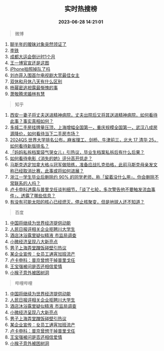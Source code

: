 <div align="center"><h2>实时热搜榜</h2><h4>2023-06-28 14:21:01</h4></div>

> 微博  

1. [聊半年的暧昧对象突然领证了](https://s.weibo.com/weibo?q=%23%E8%81%8A%E5%8D%8A%E5%B9%B4%E7%9A%84%E6%9A%A7%E6%98%A7%E5%AF%B9%E8%B1%A1%E7%AA%81%E7%84%B6%E9%A2%86%E8%AF%81%E4%BA%86%23&t=31&band_rank=1&Refer=top)<br />
2. [李铁](https://s.weibo.com/weibo?q=%E6%9D%8E%E9%93%81&t=31&band_rank=2&Refer=top)<br />
3. [成都大运会倒计时1个月](https://s.weibo.com/weibo?q=%23%E6%88%90%E9%83%BD%E5%A4%A7%E8%BF%90%E4%BC%9A%E5%80%92%E8%AE%A1%E6%97%B61%E4%B8%AA%E6%9C%88%23&t=31&band_rank=3&Refer=top)<br />
4. [王一博官宣还是这图](https://s.weibo.com/weibo?q=%23%E7%8E%8B%E4%B8%80%E5%8D%9A%E5%AE%98%E5%AE%A3%E8%BF%98%E6%98%AF%E8%BF%99%E5%9B%BE%23&t=31&band_rank=4&Refer=top)<br />
5. [iPhone拍照掉队了吗](https://s.weibo.com/weibo?q=%23iPhone%E6%8B%8D%E7%85%A7%E6%8E%89%E9%98%9F%E4%BA%86%E5%90%97%23&t=31&band_rank=5&Refer=top)<br />
6. [刘亦菲入围首尔电视剧大赏最佳女主](https://s.weibo.com/weibo?q=%23%E5%88%98%E4%BA%A6%E8%8F%B2%E5%85%A5%E5%9B%B4%E9%A6%96%E5%B0%94%E7%94%B5%E8%A7%86%E5%89%A7%E5%A4%A7%E8%B5%8F%E6%9C%80%E4%BD%B3%E5%A5%B3%E4%B8%BB%23&t=31&band_rank=6&Refer=top)<br />
7. [双休和月休八天有什么区别](https://s.weibo.com/weibo?q=%23%E5%8F%8C%E4%BC%91%E5%92%8C%E6%9C%88%E4%BC%91%E5%85%AB%E5%A4%A9%E6%9C%89%E4%BB%80%E4%B9%88%E5%8C%BA%E5%88%AB%23&t=31&band_rank=7&Refer=top)<br />
8. [杨幂密逃袒露最惭愧的事](https://s.weibo.com/weibo?q=%23%E6%9D%A8%E5%B9%82%E5%AF%86%E9%80%83%E8%A2%92%E9%9C%B2%E6%9C%80%E6%83%AD%E6%84%A7%E7%9A%84%E4%BA%8B%23&t=31&band_rank=8&Refer=top)<br />
9. [萧敬腾求婚林有慧](https://s.weibo.com/weibo?q=%23%E8%90%A7%E6%95%AC%E8%85%BE%E6%B1%82%E5%A9%9A%E6%9E%97%E6%9C%89%E6%85%A7%23&t=31&band_rank=9&Refer=top)<br />

> 知乎  

1. [西安一妻子将丈夫送进精神病院，丈夫出院后又将其送进精神病院，如何看待此事？事实真相如何？](https://www.zhihu.com/question/608899147)<br />
2. [多城二手房挂牌量压顶，上海增幅全国第一，重庆规模全国第一，武汉八成房源降价，如何看待当下二手房市场？](https://www.zhihu.com/question/608945751)<br />
3. [2024QS 世界大学排名公布，麻省理工、剑桥、牛津前三，北大 17 清华 25，如何看待新版排名？](https://www.zhihu.com/question/609090659)<br />
4. [「妈妈私拆档案袋气哭女儿」引热议，毕业生档案私拆后有什么后果？](https://www.zhihu.com/question/608989364)<br />
5. [如何看待电影《消失的她》评分高开低走？](https://www.zhihu.com/question/608924640)<br />
6. [马斯克选定加拿大格斗冠军做陪练，准备应战扎克伯格，此前马斯克母亲发文称已经取消比赛，此事或将如何进展？](https://www.zhihu.com/question/608939502)<br />
7. [浙江一学生毕业后删除约 90% 的同学老师，称「留着没什么用」，你会删除不常联系的人吗？](https://www.zhihu.com/question/608984327)<br />
8. [卢卡申科透露与普里戈任谈判细节，「谈了七轮，多次警告他不要触发流血事件」，透露了哪些信息？](https://www.zhihu.com/question/609124717)<br />
9. [有没有可能太阳的核心已经熄灭，停止核聚变，但是地球人还不知道？](https://www.zhihu.com/question/55606798)<br />

> 百度  

1. [中国将继续为世界经济提供动能](https://www.baidu.com/s?wd=%E4%B8%AD%E5%9B%BD%E5%B0%86%E7%BB%A7%E7%BB%AD%E4%B8%BA%E4%B8%96%E7%95%8C%E7%BB%8F%E6%B5%8E%E6%8F%90%E4%BE%9B%E5%8A%A8%E8%83%BD&sa=fyb_news&rsv_dl=fyb_news)<br />
2. [人民日报评相关企业拒聘川大学生](https://www.baidu.com/s?wd=%E4%BA%BA%E6%B0%91%E6%97%A5%E6%8A%A5%E8%AF%84%E7%9B%B8%E5%85%B3%E4%BC%81%E4%B8%9A%E6%8B%92%E8%81%98%E5%B7%9D%E5%A4%A7%E5%AD%A6%E7%94%9F&sa=fyb_news&rsv_dl=fyb_news)<br />
3. [酒店沐浴露里疑似精液 市监局调查](https://www.baidu.com/s?wd=%E9%85%92%E5%BA%97%E6%B2%90%E6%B5%B4%E9%9C%B2%E9%87%8C%E7%96%91%E4%BC%BC%E7%B2%BE%E6%B6%B2+%E5%B8%82%E7%9B%91%E5%B1%80%E8%B0%83%E6%9F%A5&sa=fyb_news&rsv_dl=fyb_news)<br />
4. [小微经济呈现八大新亮点](https://www.baidu.com/s?wd=%E5%B0%8F%E5%BE%AE%E7%BB%8F%E6%B5%8E%E5%91%88%E7%8E%B0%E5%85%AB%E5%A4%A7%E6%96%B0%E4%BA%AE%E7%82%B9&sa=fyb_news&rsv_dl=fyb_news)<br />
5. [男子上海弄堂蹭饭碰壁引热议](https://www.baidu.com/s?wd=%E7%94%B7%E5%AD%90%E4%B8%8A%E6%B5%B7%E5%BC%84%E5%A0%82%E8%B9%AD%E9%A5%AD%E7%A2%B0%E5%A3%81%E5%BC%95%E7%83%AD%E8%AE%AE&sa=fyb_news&rsv_dl=fyb_news)<br />
6. [某企业宣传：女员工通宵加班流产](https://www.baidu.com/s?wd=%E6%9F%90%E4%BC%81%E4%B8%9A%E5%AE%A3%E4%BC%A0%EF%BC%9A%E5%A5%B3%E5%91%98%E5%B7%A5%E9%80%9A%E5%AE%B5%E5%8A%A0%E7%8F%AD%E6%B5%81%E4%BA%A7&sa=fyb_news&rsv_dl=fyb_news)<br />
7. [卢卡申科：普京曾想干掉普里戈任](https://www.baidu.com/s?wd=%E5%8D%A2%E5%8D%A1%E7%94%B3%E7%A7%91%EF%BC%9A%E6%99%AE%E4%BA%AC%E6%9B%BE%E6%83%B3%E5%B9%B2%E6%8E%89%E6%99%AE%E9%87%8C%E6%88%88%E4%BB%BB&sa=fyb_news&rsv_dl=fyb_news)<br />
8. [王宝强被问是否还相信爱情](https://www.baidu.com/s?wd=%E7%8E%8B%E5%AE%9D%E5%BC%BA%E8%A2%AB%E9%97%AE%E6%98%AF%E5%90%A6%E8%BF%98%E7%9B%B8%E4%BF%A1%E7%88%B1%E6%83%85&sa=fyb_news&rsv_dl=fyb_news)<br />
9. [小猴子意外被困树洞](https://www.baidu.com/s?wd=%E5%B0%8F%E7%8C%B4%E5%AD%90%E6%84%8F%E5%A4%96%E8%A2%AB%E5%9B%B0%E6%A0%91%E6%B4%9E&sa=fyb_news&rsv_dl=fyb_news)<br />

> 哔哩哔哩  

1. [中国将继续为世界经济提供动能](https://www.baidu.com/s?wd=%E4%B8%AD%E5%9B%BD%E5%B0%86%E7%BB%A7%E7%BB%AD%E4%B8%BA%E4%B8%96%E7%95%8C%E7%BB%8F%E6%B5%8E%E6%8F%90%E4%BE%9B%E5%8A%A8%E8%83%BD&sa=fyb_news&rsv_dl=fyb_news)<br />
2. [人民日报评相关企业拒聘川大学生](https://www.baidu.com/s?wd=%E4%BA%BA%E6%B0%91%E6%97%A5%E6%8A%A5%E8%AF%84%E7%9B%B8%E5%85%B3%E4%BC%81%E4%B8%9A%E6%8B%92%E8%81%98%E5%B7%9D%E5%A4%A7%E5%AD%A6%E7%94%9F&sa=fyb_news&rsv_dl=fyb_news)<br />
3. [酒店沐浴露里疑似精液 市监局调查](https://www.baidu.com/s?wd=%E9%85%92%E5%BA%97%E6%B2%90%E6%B5%B4%E9%9C%B2%E9%87%8C%E7%96%91%E4%BC%BC%E7%B2%BE%E6%B6%B2+%E5%B8%82%E7%9B%91%E5%B1%80%E8%B0%83%E6%9F%A5&sa=fyb_news&rsv_dl=fyb_news)<br />
4. [小微经济呈现八大新亮点](https://www.baidu.com/s?wd=%E5%B0%8F%E5%BE%AE%E7%BB%8F%E6%B5%8E%E5%91%88%E7%8E%B0%E5%85%AB%E5%A4%A7%E6%96%B0%E4%BA%AE%E7%82%B9&sa=fyb_news&rsv_dl=fyb_news)<br />
5. [男子上海弄堂蹭饭碰壁引热议](https://www.baidu.com/s?wd=%E7%94%B7%E5%AD%90%E4%B8%8A%E6%B5%B7%E5%BC%84%E5%A0%82%E8%B9%AD%E9%A5%AD%E7%A2%B0%E5%A3%81%E5%BC%95%E7%83%AD%E8%AE%AE&sa=fyb_news&rsv_dl=fyb_news)<br />
6. [某企业宣传：女员工通宵加班流产](https://www.baidu.com/s?wd=%E6%9F%90%E4%BC%81%E4%B8%9A%E5%AE%A3%E4%BC%A0%EF%BC%9A%E5%A5%B3%E5%91%98%E5%B7%A5%E9%80%9A%E5%AE%B5%E5%8A%A0%E7%8F%AD%E6%B5%81%E4%BA%A7&sa=fyb_news&rsv_dl=fyb_news)<br />
7. [卢卡申科：普京曾想干掉普里戈任](https://www.baidu.com/s?wd=%E5%8D%A2%E5%8D%A1%E7%94%B3%E7%A7%91%EF%BC%9A%E6%99%AE%E4%BA%AC%E6%9B%BE%E6%83%B3%E5%B9%B2%E6%8E%89%E6%99%AE%E9%87%8C%E6%88%88%E4%BB%BB&sa=fyb_news&rsv_dl=fyb_news)<br />
8. [王宝强被问是否还相信爱情](https://www.baidu.com/s?wd=%E7%8E%8B%E5%AE%9D%E5%BC%BA%E8%A2%AB%E9%97%AE%E6%98%AF%E5%90%A6%E8%BF%98%E7%9B%B8%E4%BF%A1%E7%88%B1%E6%83%85&sa=fyb_news&rsv_dl=fyb_news)<br />
9. [小猴子意外被困树洞](https://www.baidu.com/s?wd=%E5%B0%8F%E7%8C%B4%E5%AD%90%E6%84%8F%E5%A4%96%E8%A2%AB%E5%9B%B0%E6%A0%91%E6%B4%9E&sa=fyb_news&rsv_dl=fyb_news)<br />
